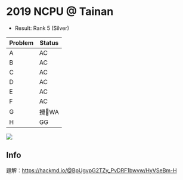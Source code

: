 # 2019 NCPU @ Tainan

* Result: Rank 5 (Silver)

| Problem | Status  |
| ------- | ------- |
| A       | AC|
| B       | AC |
| C       | AC |
| D       | AC |
| E       | AC |
| F       | AC |
| G       | 攪💩WA |
| H       | GG |

![](https://i.imgur.com/WuBaKuv.png)

## Info

題解：https://hackmd.io/@BpUgvpG2TZy_PvDRF1bwvw/HyVSeBm-H
